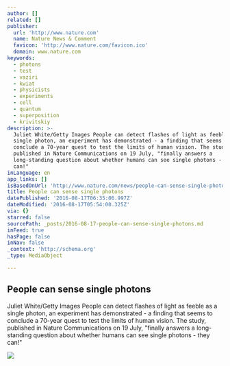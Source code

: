 ```yaml
---
author: []
related: []
publisher:
  url: 'http://www.nature.com'
  name: Nature News & Comment
  favicon: 'http://www.nature.com/favicon.ico'
  domain: www.nature.com
keywords:
  - photons
  - test
  - vaziri
  - kwiat
  - physicists
  - experiments
  - cell
  - quantum
  - superposition
  - krivitskiy
description: >-
  Juliet White/Getty Images People can detect flashes of light as feeble as a
  single photon, an experiment has demonstrated - a finding that seems to
  conclude a 70-year quest to test the limits of human vision. The study,
  published in Nature Communications on 19 July, "finally answers a
  long-standing question about whether humans can see single photons - they
  can!"
inLanguage: en
app_links: []
isBasedOnUrl: 'http://www.nature.com/news/people-can-sense-single-photons-1.20282'
title: People can sense single photons
datePublished: '2016-08-17T06:35:06.997Z'
dateModified: '2016-08-17T05:54:00.325Z'
via: {}
starred: false
sourcePath: _posts/2016-08-17-people-can-sense-single-photons.md
inFeed: true
hasPage: false
inNav: false
_context: 'http://schema.org'
_type: MediaObject

---
```

<article style=""><h1>People can sense single photons</h1><p>Juliet White/Getty Images People can detect flashes of light as feeble as a single photon, an experiment has demonstrated - a finding that seems to conclude a 70-year quest to test the limits of human vision. The study, published in Nature Communications on 19 July, "finally answers a long-standing question about whether humans can see single photons - they can!"</p><img src="http://www.nature.com/polopoly_fs/7.37898.1468950286!/image/WEB-GettyImages-84486627_900px.jpg_gen/derivatives/landscape_630/WEB-GettyImages-84486627_900px.jpg" /></article>